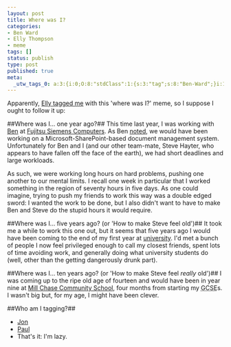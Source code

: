 ```yaml
---
layout: post
title: Where was I?
categories:
- Ben Ward
- Elly Thompson
- meme
tags: []
status: publish
type: post
published: true
meta:
  _utw_tags_0: a:3:{i:0;O:8:"stdClass":1:{s:3:"tag";s:8:"Ben-Ward";}i:1;O:8:"stdClass":1:{s:3:"tag";s:13:"Elly-Thompson";}i:2;O:8:"stdClass":1:{s:3:"tag";s:4:"meme";}}
---
```

Apparently, [Elly tagged me][Elly source] with this 'where was I?' meme, so I suppose I ought to follow it up:

##Where was I… one year ago?##
This time last year, I was working with [Ben][] at [Fujitsu Siemens Computers][FSC]. As Ben [noted][where Ben was], we would have been working on a Microsoft-SharePoint-based document management system. Unfortunately for Ben and I (and our other team-mate, Steve Hayter, who appears to have fallen off the face of the earth), we had short deadlines and large workloads. 

As such, we were working long hours on hard problems, pushing one another to our mental limits. I recall one week in particular that I worked something in the region of seventy hours in five days. As one could imagine, trying to push my friends to work this way was a double edged sword: I wanted the work to be done, but I also didn't want to have to make Ben and Steve do the stupid hours it would require.

##Where was I… five years ago? (or 'How to make Steve feel old')##
It took me a while to work this one out, but it seems that five years ago I would have been coming to the end of my first year at [university][UniS]. I'd met a bunch of people I now feel privileged enough to call my closest friends, spent lots of time avoiding work, and generally doing what university students do (well, other than the getting dangerously drunk part).

##Where was I… ten years ago? (or 'How to make Steve feel _really_ old')##
I was coming up to the ripe old age of fourteen and would have been in year nine at [Mill Chase Community School][Mill Chase], four months from starting my <acronym class="initialism" title="General Certificate of Secondary Education">GCSE</acronym>s. I wasn't big but, for my age, I might have been clever.

##Who am I tagging?##
* [Jon][]
* [Paul][]
* That's it: I'm lazy.

[Elly source]: http://www.ellythompson.co.uk/blog/2006/04/23/where-was-i/
[Ben]: http://ben-ward.co.uk/
[FSC]: http://www.fujitsu-siemens.com/
[where Ben was]: http://ben-ward.co.uk/journal/where-was-i/
[UniS]: http://www.surrey.ac.uk/ "University of Surrey"
[Mill Chase]: http://www.millchase.hants.sch.uk/
[Jon]: http://mindthe.net/badger/ "Jonathan Relf"
[Paul]: http://www.sober-productions.com/ "Paul Park"
